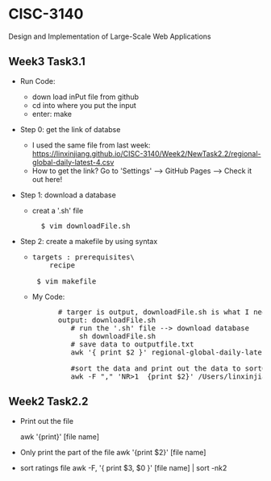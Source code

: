 # CISC-3140
Design and Implementation of Large-Scale Web Applications

## Week3 Task3.1

  - Run Code:
    - down load inPut file from github
    - cd into where you put the input
    - enter: make

  - Step 0: get the link of databse
    - I used the same file from last week: https://linxinjiang.github.io/CISC-3140/Week2/NewTask2.2/regional-global-daily-latest-4.csv
    - How to get the link? Go to 'Settings' --> GitHub Pages --> Check it out here!


  - Step 1: download a database 
    - creat a '.sh' file
      <pre>
        $ vim downloadFile.sh
      </pre>
    
  - Step 2: create a makefile by using syntax
       - <pre>
         targets : prerequisites\
             recipe
             
          $ vim makefile
         </pre>
       
     - My Code:
     
        <pre>
             # targer is output, downloadFile.sh is what I need for next step
             output: downloadFile.sh
                # run the '.sh' file --> download database
	              sh downloadFile.sh
                # save data to outputfile.txt
                awk '{ print $2 }' regional-global-daily-latest-4.csv  > outputfile.txt

                #sort the data and print out the data to sortOutput.txt
                awk -F "," 'NR>1  {print $2}' /Users/linxinjiang/Desktop/regional-global-daily-latest-4.csv  | sort | uniq > sortOutput.txt
       </pre>
       
       
 ## Week2 Task2.2

- Print out the file

  awk '{print}' [file name]

- Only print the part of the file
awk '{print $2}' [file name]

- sort ratings file
awk -F, '{ print $3, $0 }' [file name]  | sort -nk2
